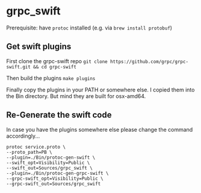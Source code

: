 # grpc_swift

Prerequisite: have `protoc` installed (e.g. via `brew install protobuf`)

## Get swift plugins

First clone the grpc-swift repo 
`git clone https://github.com/grpc/grpc-swift.git && cd grpc-swift`

Then build the plugins
`make plugins`

Finally copy the plugins in your PATH or somewhere else.
I copied them into the Bin directory. But mind they are built for osx-amd64.

## Re-Generate the swift code

In case you have the plugins somewhere else please change the command accordingly...

```shell
protoc service.proto \
--proto_path=PB \
--plugin=./Bin/protoc-gen-swift \
--swift_opt=Visibility=Public \
--swift_out=Sources/grpc_swift \
--plugin=./Bin/protoc-gen-grpc-swift \
--grpc-swift_opt=Visibility=Public \
--grpc-swift_out=Sources/grpc_swift
```
